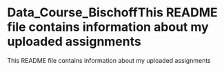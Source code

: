 # Data_Course_BischoffThis README file contains information about my uploaded assignments
This README file contains information about my uploaded assignments

